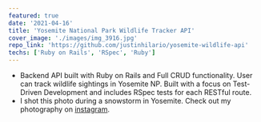 ```yaml
---
featured: true
date: '2021-04-16'
title: 'Yosemite National Park Wildlife Tracker API'
cover_image: './images/img_3916.jpg'
repo_link: 'https://github.com/justinhilario/yosemite-wildlife-api'
techs: ['Ruby on Rails', 'RSpec', 'Ruby']
---
```


* Backend API built with Ruby on Rails and Full CRUD functionality. User can track wildlife sightings in Yosemite NP. Built with a focus on Test-Driven Development and includes RSpec tests for each RESTful route.
* I shot this photo during a snowstorm in Yosemite. Check out my photography on [instagram](https://www.instagram.com/jvstnh/).
